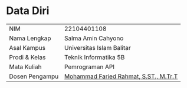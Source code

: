 # Data Diri

|  |  |
|--|--|
| NIM | 22104401108 |
| Nama Lengkap | Salma Amin Cahyono |
| Asal Kampus | Universitas Islam Balitar |
| Prodi & Kelas | Teknik Informatika 5B |
| Mata Kuliah | Pemrograman API |
| Dosen Pengampu | [Mohammad Faried Rahmat, S.ST., M.Tr.T](https://github.com/fariedrahmat) |

